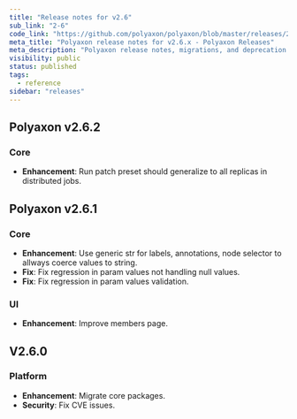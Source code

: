 ```yaml
---
title: "Release notes for v2.6"
sub_link: "2-6"
code_link: "https://github.com/polyaxon/polyaxon/blob/master/releases/2-6.md"
meta_title: "Polyaxon release notes for v2.6.x - Polyaxon Releases"
meta_description: "Polyaxon release notes, migrations, and deprecation notes for v2.6.x."
visibility: public
status: published
tags:
  - reference
sidebar: "releases"
---
```


## Polyaxon v2.6.2

### Core

 * **Enhancement**: Run patch preset should generalize to all replicas in distributed jobs.

## Polyaxon v2.6.1

### Core

 * **Enhancement**: Use generic str for labels, annotations, node selector to allways coerce values to string.
 * **Fix**: Fix regression in param values not handling null values.
 * **Fix**: Fix regression in param values validation.

### UI

 * **Enhancement**: Improve members page.

## V2.6.0

### Platform

 * **Enhancement**: Migrate core packages.
 * **Security**: Fix CVE issues.
